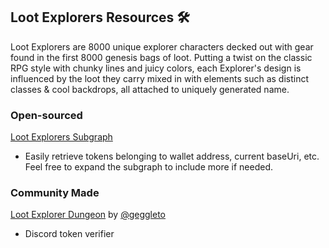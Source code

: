 ## Loot Explorers Resources 🛠

Loot Explorers are 8000 unique explorer characters decked out with gear found in the first 8000 genesis bags of loot. Putting a twist on the classic RPG style with chunky lines and juicy colors, each Explorer's design is influenced by the loot they carry mixed in with elements such as distinct classes & cool backdrops, all attached to uniquely generated name.

### Open-sourced
[Loot Explorers Subgraph](https://github.com/lootexplorers/loot-explorers-subgraph)
- Easily retrieve tokens belonging to wallet address, current baseUri, etc. Feel free to expand the subgraph to include more if needed.

### Community Made
[Loot Explorer Dungeon](https://github.com/geggleto/loot-explorer-dungeon) by [@geggleto](https://twitter.com/geggleto)
- Discord token verifier
